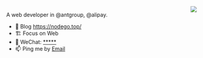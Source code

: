 <img align="right" src="https://github-readme-stats.vercel.app/api?username=ycjcl868&show_icons=true&icon_color=ad0d52&text_color=24292e&bg_color=ffffff&hide_title=true" />

A web developer in @antgroup, @alipay.

- 🎨 Blog https://nodego.top/
- 🏗 Focus on Web
- 💬 WeChat: [*****](kylinJCL)
- 📫 Ping me by [Email](mailto:chaolin.jcl@antgroup.com)
